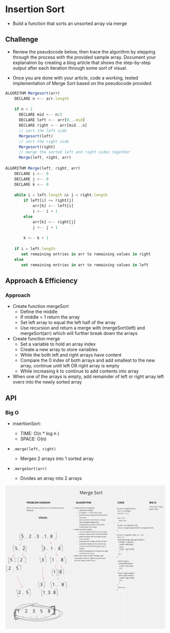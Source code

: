 # Insertion Sort
<!-- Short summary or background information -->
- Build a function that sorts an unsorted array via merge

## Challenge
<!-- Description of the challenge -->
- Review the pseudocode below, then trace the algorithm by stepping through the process with the provided sample array. Document your explanation by creating a blog article that shows the step-by-step output after each iteration through some sort of visual.

- Once you are done with your article, code a working, tested implementation of Merge Sort based on the pseudocode provided.

```javascript
ALGORITHM Mergesort(arr)
    DECLARE n <-- arr.length
           
    if n > 1
      DECLARE mid <-- n/2
      DECLARE left <-- arr[0...mid]
      DECLARE right <-- arr[mid...n]
      // sort the left side
      Mergesort(left)
      // sort the right side
      Mergesort(right)
      // merge the sorted left and right sides together
      Merge(left, right, arr)

ALGORITHM Merge(left, right, arr)
    DECLARE i <-- 0
    DECLARE j <-- 0
    DECLARE k <-- 0

    while i < left.length && j < right.length
        if left[i] <= right[j]
            arr[k] <-- left[i]
            i <-- i + 1
        else
            arr[k] <-- right[j]
            j <-- j + 1
            
        k <-- k + 1

    if i = left.length
       set remaining entries in arr to remaining values in right
    else
       set remaining entries in arr to remaining values in left

```

## Approach & Efficiency
<!-- What approach did you take? Why? What is the Big O space/time for this approach? -->

### Approach

- Create function mergeSort
  - Define the middle
  - If middle = 1 return the array
  - Set left array to equal the left half of the array
  - Use recursion and return a merge with (mergeSort(left) and mergeSort(arr) which will further break down the arrays
- Create function merge
  - Set a variable to hold an array index
  - Create a new array to store variables
  - While the both left and right arrays have content
  - Compare the 0 index of both arrays and add smallest to the new array, continue until left OR right array is empty
  - While increasing k to continue to add contents into array
- When one of the arrays is empty, add remainder of left or right array left overs into the newly sorted array

## API
<!-- Description of each method publicly available to your Linked List -->

### Big O

- insertionSort:
  - TIME: O(n * log n )
  - SPACE: O(n)

- `.merge(left, right)`
  - Merges 2 arrays into 1 sorted array

- `.mergeSort(arr)`
  - Divides an array into 2 arrays

![WHITEBOARD](./Whiteboard.png)